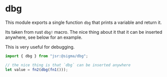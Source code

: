 # dbg

This module exports a single function `dbg` that prints a variable and return
it.

Its taken from rust `dbg!` macro. The nice thing about it that it can be
inserted anywhere, see below for an example.

This is very useful for debugging.

```ts
import { dbg } from "jsr:@sigma/dbg";

// the nice thing is that `dbg` can be inserted anywhere
let value = fn2(dbg(fn1()));
```
